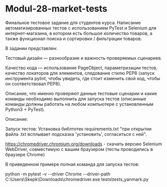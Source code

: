# Modul-28-market-tests
Финальное тестовое задание для студентов курса.
Написание автоматизированных тестов с использованием PyTest и Selenium для интернет-магазина, в котором есть большое количество товаров, а также функционал поиска и сортировки / фильтрации товаров.

В задании представлен:

Тестовый дизайн — разнообразие и важность проверяемых сценариев.

Качество кода — использование PageObject, параметризации тестов, качество локаторов для элементов, следование стилю PEP8 (запуск инструмента pylint, чтобы увидеть, где стоит изменить свой код, чтобы он соответствовал PEP8).

Описание, что именно проверяют данные тестовые сценарии и какие команды необходимо выполнить для запуска тестов (описанные команды должны работать на любом компьютере с установленным Python3 + PyTest).


Описание: 

Запуск тестов:
Установка библтотек requirements.txt "при открытии файла .txt всплывает подсказка 'установить', согласиться с ней".

https://chromedriver.chromium.org/downloads - скачать версию Selenium WebDriver, совместимую с вашим браузером (тесты проводились в браузере Chrome)

В приведенном примере полная команда для запуска тестов:

python -m pytest -v --driver Chrome --driver-path C:\Users\Skepk\Downloads\chromedriver.exe tests\tests_yanmark.py

